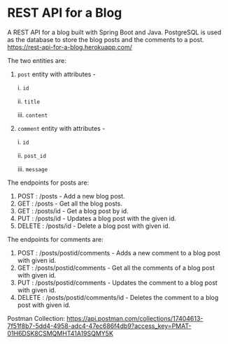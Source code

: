 # REST API for a Blog
A REST API for a blog built with Spring Boot and Java. PostgreSQL is used as the database to store the blog posts and the comments to a post. https://rest-api-for-a-blog.herokuapp.com/

The two entities are:
1. `post` entity with attributes - 

      i. `id`
  
      ii. `title`

      iii. `content`

2. `comment` entity with attributes -

      i. `id`
      
      ii. `post_id`
      
      iii. `message`

The endpoints for posts are:

1. POST : /posts - Add a new blog post.
2. GET : /posts - Get all the blog posts.
3. GET : /posts/id - Get a blog post by id.
4. PUT : /posts/id - Updates a blog post with the given id.
5. DELETE : /posts/id - Delete a blog post with given id.

The endpoints for comments are:

1. POST : /posts/postid/comments - Adds a new comment to a blog post with given id.
2. GET : /posts/postid/comments - Get all the comments of a blog post with given id.
3. PUT : /posts/postid/comments - Updates the comment to a blog post with given id.
4. DELETE : /posts/postid/comments/id - Deletes the comment to a blog post with given id.

Postman Collection: https://api.postman.com/collections/17404613-7f51f8b7-5dd4-4958-adc4-47ec686f4db9?access_key=PMAT-01H6DSK8CSMQMHT41A19SQMY5K
